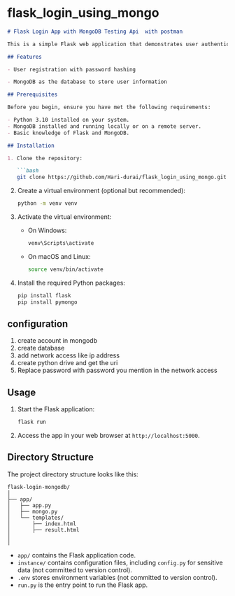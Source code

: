 # flask_login_using_mongo


```markdown
# Flask Login App with MongoDB Testing Api  with postman

This is a simple Flask web application that demonstrates user authentication and login functionality using MongoDB as the database. Users can register, log in.

## Features

- User registration with password hashing

- MongoDB as the database to store user information

## Prerequisites

Before you begin, ensure you have met the following requirements:

- Python 3.10 installed on your system.
- MongoDB installed and running locally or on a remote server.
- Basic knowledge of Flask and MongoDB.

## Installation

1. Clone the repository:

   ```bash
   git clone https://github.com/Hari-durai/flask_login_using_mongo.git
   ```



2. Create a virtual environment (optional but recommended):

   ```bash
   python -m venv venv
   ```

3. Activate the virtual environment:

   - On Windows:

     ```bash
     venv\Scripts\activate
     ```

   - On macOS and Linux:

     ```bash
     source venv/bin/activate
     ```

4. Install the required Python packages:

   ```bash
   pip install flask
   pip install pymongo
   ```
## configuration
 1. create account in mongodb
 2. create database
 3. add network access like ip address
 4. create python drive and get the uri
 5. Replace password with  password you mention  in the network access

## Usage

1. Start the Flask application:

   ```bash
   flask run
   ```

2. Access the app in your web browser at `http://localhost:5000`.

## Directory Structure

The project directory structure looks like this:

```
flask-login-mongodb/
│
├── app/
│   ├── app.py
│   ├── mongo.py
│   └── templates/
│       ├── index.html
│       ├── result.html
│    
│

```

- `app/` contains the Flask application code.
- `instance/` contains configuration files, including `config.py` for sensitive data (not committed to version control).
- `.env` stores environment variables (not committed to version control).
- `run.py` is the entry point to run the Flask app.

